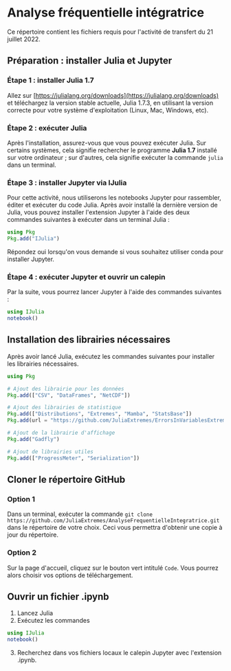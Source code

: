 # Analyse fréquentielle intégratrice

Ce répertoire contient les fichiers requis pour l'activité de transfert du 21 juillet 2022.




## Préparation : installer Julia et Jupyter 

### Étape 1 : installer Julia 1.7

Allez sur [https://julialang.org/downloads](https://julialang.org/downloads) et téléchargez la version stable actuelle, Julia 1.7.3, en utilisant la version correcte pour votre système d'exploitation (Linux, Mac, Windows, etc).

### Étape 2 : exécuter Julia

Après l'installation, assurez-vous que vous pouvez exécuter Julia. Sur certains systèmes, cela signifie rechercher le programme **Julia 1.7** installé sur votre ordinateur ; sur d'autres, cela signifie exécuter la commande `julia` dans un terminal.

### Étape 3 : installer Jupyter via IJulia

Pour cette activité, nous utiliserons les notebooks Jupyter pour rassembler, éditer et exécuter du code Julia. Après avoir installé la dernière version de Julia, vous pouvez installer l'extension Jupyter à l'aide des deux commandes suivantes à exécuter dans un terminal Julia :

```julia
using Pkg
Pkg.add("IJulia")
```

Répondez oui lorsqu'on vous demande si vous souhaitez utiliser conda pour installer Jupyter.

### Étape 4 : exécuter Jupyter et ouvrir un calepin

Par la suite, vous pourrez lancer Jupyter à l'aide des commandes suivantes :

```julia
using IJulia
notebook()
```

## Installation des librairies nécessaires

Après avoir lancé Julia, exécutez les commandes suivantes pour installer les librairies nécessaires.

```julia
using Pkg

# Ajout des librairie pour les données
Pkg.add(["CSV", "DataFrames", "NetCDF"])

# Ajout des librairies de statistique
Pkg.add(["Distributions", "Extremes", "Mamba", "StatsBase"])
Pkg.add(url = "https://github.com/JuliaExtremes/ErrorsInVariablesExtremes.jl")

# Ajout de la librairie d'affichage
Pkg.add("Gadfly")

# Ajout de librairies utiles
Pkg.add(["ProgressMeter", "Serialization"])
```


## Cloner le répertoire GitHub

### Option 1

Dans un terminal, exécuter la commande ```git clone https://github.com/JuliaExtremes/AnalyseFrequentielleIntegratrice.git``` dans le répertoire de votre choix. Ceci vous permettra d'obtenir une copie à jour du répertoire. 

### Option 2

Sur la page d'accueil, cliquez sur le bouton vert intitulé `Code`. Vous pourrez alors choisir vos options de téléchargement.


## Ouvrir un fichier .ipynb

1. Lancez Julia
2. Exécutez les commandes 
```julia
using IJulia
notebook()
```
3. Recherchez dans vos fichiers locaux le calepin Jupyter avec l'extension .ipynb.

